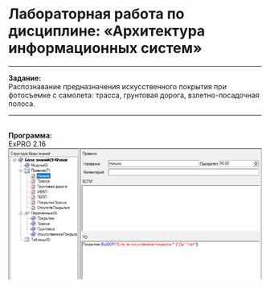 # Лабораторная работа по дисциплине: «Архитектура информационных систем»
***
<b>Задание:</b> </br>
Распознавание предназначения искусственного покрытия при фотосъемке с самолета: трасса, грунтовая дорога, взлетно-посадочная полоса.
***
</br><b>Программа:</b> </br>
ExPRO 2.16
![](https://github.com/RFPanda/AinfSist/blob/main/1.png)
